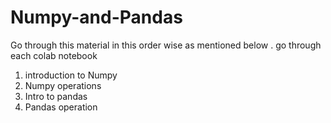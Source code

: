 # Numpy-and-Pandas
Go through this material in this order wise as mentioned below .
go through each colab notebook
1) introduction to Numpy
2) Numpy operations
3) Intro to pandas
4) Pandas operation
